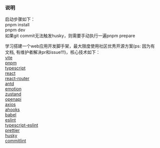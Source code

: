 ### 说明

启动步骤如下：<br>
pnpm install<br>
pnpm dev<br>
如果git commit无法触发husky，则需要手动执行一遍pnpm prepare

学习搭建一个web应用开发脚手架，最大限度使用社区优秀开源方案(ps: 因为有文档, 有维护者解决pr和issue!!!)，核心技术如下：<br>
[vite](https://github.com/vitejs/vite)<br>
[pnpm](https://github.com/pnpm/pnpm)<br>
[typescript](https://github.com/microsoft/TypeScript)<br>
[react](https://github.com/facebook/react)<br>
[react-router](https://github.com/remix-run/react-router)<br>
[antd](https://github.com/ant-design/ant-design)<br>
[emotion](https://github.com/emotion-js/emotion)<br>
[zustand](https://github.com/pmndrs/zustand)<br>
[openapi](https://github.com/chenshuai2144/openapi2typescript)<br>
[axios](https://github.com/axios/axios)<br>
[ahooks](https://github.com/alibaba/hooks)<br>
[babel](https://github.com/babel/babel)<br>
[eslint](https://github.com/eslint/eslint)<br>
[typescript-eslint](https://github.com/typescript-eslint/typescript-eslint)<br>
[prettier](https://github.com/prettier/prettier)<br>
[husky](https://github.com/typicode/husky)<br>
[commitlint](https://github.com/conventional-changelog/commitlint)<br>
